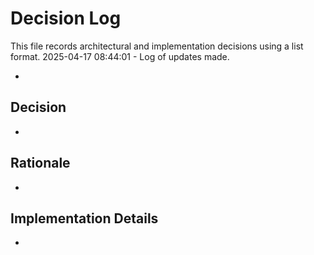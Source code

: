 # Decision Log

This file records architectural and implementation decisions using a list format.
2025-04-17 08:44:01 - Log of updates made.

*

## Decision

*

## Rationale

*

## Implementation Details

*